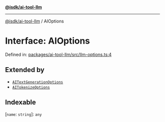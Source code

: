 [**@isdk/ai-tool-llm**](../README.md)

***

[@isdk/ai-tool-llm](../globals.md) / AIOptions

# Interface: AIOptions

Defined in: [packages/ai-tool-llm/src/llm-options.ts:4](https://github.com/isdk/ai-tool-llm.js/blob/f3c3cef59ff3aa0ce6d3161a8d3d8cd72ec50012/src/llm-options.ts#L4)

## Extended by

- [`AITextGenerationOptions`](AITextGenerationOptions.md)
- [`AITokenizeOptions`](AITokenizeOptions.md)

## Indexable

\[`name`: `string`\]: `any`
